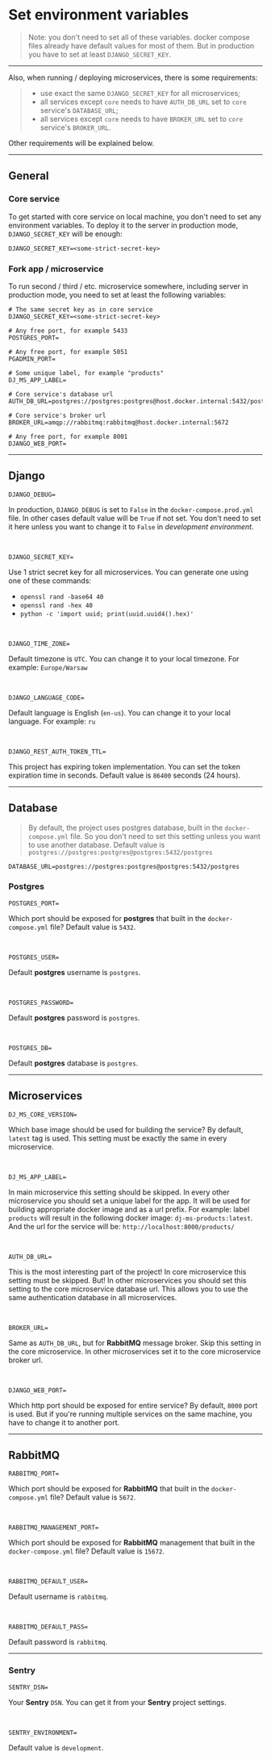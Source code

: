 # Set environment variables


> Note: you don't need to set all of these variables. docker compose files already have default values for most of them. But in production you have to set at least `DJANGO_SECRET_KEY`.
---
Also, when running / deploying microservices, there is some requirements:

> - use exact the same `DJANGO_SECRET_KEY` for all microservices;
> - all services except `core` needs to have `AUTH_DB_URL` set to `core` service's `DATABASE_URL`;
> - all services except `core` needs to have `BROKER_URL` set to `core` service's `BROKER_URL`.

Other requirements will be explained below.


---
## General

### Core service
To get started with core service on local machine, you don't need to set any environment variables.
To deploy it to the server in production mode, `DJANGO_SECRET_KEY` will be enough:

```dotenv
DJANGO_SECRET_KEY=<some-strict-secret-key>
```

### Fork app / microservice
To run second / third / etc. microservice somewhere, including server in production mode, you need to set at least the following variables:

```dotenv
# The same secret key as in core service
DJANGO_SECRET_KEY=<some-strict-secret-key>

# Any free port, for example 5433
POSTGRES_PORT=

# Any free port, for example 5051
PGADMIN_PORT=

# Some unique label, for example "products"
DJ_MS_APP_LABEL=

# Core service's database url
AUTH_DB_URL=postgres://postgres:postgres@host.docker.internal:5432/postgres

# Core service's broker url
BROKER_URL=amqp://rabbitmq:rabbitmq@host.docker.internal:5672

# Any free port, for example 8001
DJANGO_WEB_PORT=
```


---
## Django

```dotenv
DJANGO_DEBUG=
```

In production, `DJANGO_DEBUG` is set to `False` in the `docker-compose.prod.yml` file.
In other cases default value will be `True` if not set.
You don't need to set it here unless you want to change it to `False` in _development environment_.

<br>

```dotenv
DJANGO_SECRET_KEY=
```

Use 1 strict secret key for all microservices.
You can generate one using one of these commands:
- `openssl rand -base64 40`
- `openssl rand -hex 40`
- `python -c 'import uuid; print(uuid.uuid4().hex)'`

<br>

```dotenv
DJANGO_TIME_ZONE=
```

Default timezone is `UTC`. You can change it to your local timezone. For example: `Europe/Warsaw`

<br>

```dotenv
DJANGO_LANGUAGE_CODE=
```

Default language is English (`en-us`). You can change it to your local language. For example: `ru`

<br>

```dotenv
DJANGO_REST_AUTH_TOKEN_TTL=
```

This project has expiring token implementation. You can set the token expiration time in seconds.
Default value is `86400` seconds (24 hours).


---
## Database

> By default, the project uses postgres database, built in the `docker-compose.yml` file.
> So you don't need to set this setting unless you want to use another database.
> Default value is `postgres://postgres:postgres@postgres:5432/postgres`

```dotenv
DATABASE_URL=postgres://postgres:postgres@postgres:5432/postgres
```

### Postgres

```dotenv
POSTGRES_PORT=
```

Which port should be exposed for **postgres** that built in the `docker-compose.yml` file?
Default value is `5432`.

<br>

```dotenv
POSTGRES_USER=
```

Default **postgres** username is `postgres`.

<br>

```dotenv
POSTGRES_PASSWORD=
```

Default **postgres** password is `postgres`.

<br>

```dotenv
POSTGRES_DB=
```

Default **postgres** database is `postgres`.


---
## Microservices

```dotenv
DJ_MS_CORE_VERSION=
```

Which base image should be used for building the service? 
By default, `latest` tag is used.
This setting must be exactly the same in every microservice.

<br>

```dotenv
DJ_MS_APP_LABEL=
```

In main microservice this setting should be skipped.
In every other microservice you should set a unique label for the app.
It will be used for building appropriate docker image and as a url prefix.
For example: label `products` will result in the following docker image: `dj-ms-products:latest`.
And the url for the service will be: `http://localhost:8000/products/`

<br>

```dotenv
AUTH_DB_URL=
```

This is the most interesting part of the project! In core microservice this setting must be skipped.
But! In other microservices you should set this setting to the core microservice database url.
This allows you to use the same authentication database in all microservices.

<br>

```dotenv
BROKER_URL=
```

Same as `AUTH_DB_URL`, but for **RabbitMQ** message broker.
Skip this setting in the core microservice.
In other microservices set it to the core microservice broker url.

<br>

```dotenv
DJANGO_WEB_PORT=
```

Which http port should be exposed for entire service?
By default, `8000` port is used.
But if you're running multiple services on the same machine, you have to change it to another port.


---
## RabbitMQ

```dotenv
RABBITMQ_PORT=
```

Which port should be exposed for **RabbitMQ** that built in the `docker-compose.yml` file?
Default value is `5672`.

<br>

```dotenv
RABBITMQ_MANAGEMENT_PORT=
```

Which port should be exposed for **RabbitMQ** management that built in the `docker-compose.yml` file?
Default value is `15672`.

<br>

```dotenv
RABBITMQ_DEFAULT_USER=
```

Default username is `rabbitmq`.

<br>

```dotenv
RABBITMQ_DEFAULT_PASS=
```

Default password is `rabbitmq`.


---
### Sentry

```dotenv
SENTRY_DSN=
```

Your **Sentry** `DSN`. You can get it from your **Sentry** project settings.

<br>

```dotenv
SENTRY_ENVIRONMENT=
```

Default value is `development`.

